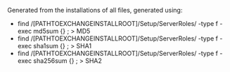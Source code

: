 Generated from the installations of all files, generated using:
* find /[PATHTOEXCHANGEINSTALLROOT]/Setup/ServerRoles/ -type f -exec md5sum {} \; > MD5
* find /[PATHTOEXCHANGEINSTALLROOT]/Setup/ServerRoles/ -type f -exec sha1sum {} \; > SHA1
* find /[PATHTOEXCHANGEINSTALLROOT]/Setup/ServerRoles/ -type f -exec sha256sum {} \; > SHA2


